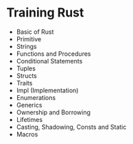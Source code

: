 # Training Rust

- Basic of Rust
- Primitive
- Strings
- Functions and Procedures
- Conditional Statements
- Tuples
- Structs
- Traits
- Impl (Implementation)
- Enumerations
- Generics
- Ownership and Borrowing
- Lifetimes
- Casting, Shadowing, Consts and Static
- Macros
